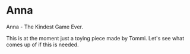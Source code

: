 # Anna
Anna - The Kindest Game Ever.

This is at the moment just a toying piece made by Tommi. Let's see what comes up of if this is needed.
